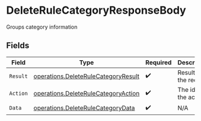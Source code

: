 # DeleteRuleCategoryResponseBody

Groups category information


## Fields

| Field                                                                                      | Type                                                                                       | Required                                                                                   | Description                                                                                |
| ------------------------------------------------------------------------------------------ | ------------------------------------------------------------------------------------------ | ------------------------------------------------------------------------------------------ | ------------------------------------------------------------------------------------------ |
| `Result`                                                                                   | [operations.DeleteRuleCategoryResult](../../models/operations/deleterulecategoryresult.md) | :heavy_check_mark:                                                                         | Result of the request                                                                      |
| `Action`                                                                                   | [operations.DeleteRuleCategoryAction](../../models/operations/deleterulecategoryaction.md) | :heavy_check_mark:                                                                         | The id of the action                                                                       |
| `Data`                                                                                     | [operations.DeleteRuleCategoryData](../../models/operations/deleterulecategorydata.md)     | :heavy_check_mark:                                                                         | N/A                                                                                        |